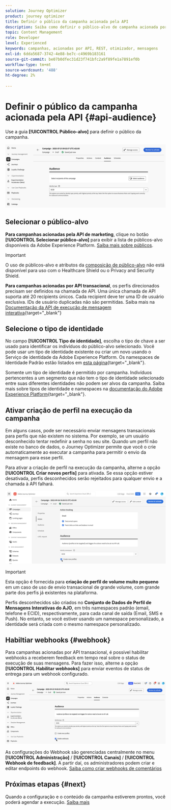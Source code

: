 ```yaml
---
solution: Journey Optimizer
product: journey optimizer
title: Definir o público da campanha acionada pela API
description: Saiba como definir o público-alvo de campanha acionada por API.
topic: Content Management
role: Developer
level: Experienced
keywords: campanhas, acionadas por API, REST, otimizador, mensagens
exl-id: 6dda5687-3742-4e88-be7c-c4969b183161
source-git-commit: be07b0dfec31d23f741bfc2a9f89fe1a7891ef0b
workflow-type: tm+mt
source-wordcount: '488'
ht-degree: 2%

---
```


# Definir o público da campanha acionada pela API {#api-audience}

Use a guia **[!UICONTROL Público-alvo]** para definir o público da campanha.

![](assets/campaign-audience.png)

## Selecionar o público-alvo

**Para campanhas acionadas pela API de marketing**, clique no botão **[!UICONTROL Selecionar público-alvo]** para exibir a lista de públicos-alvo disponíveis da Adobe Experience Platform. [Saiba mais sobre públicos](../audience/about-audiences.md).

>[!IMPORTANT]
>
>O uso de públicos-alvo e atributos da [composição de público-alvo](../audience/get-started-audience-orchestration.md) não está disponível para uso com o Healthcare Shield ou o Privacy and Security Shield.

**Para campanhas acionadas por API transacional**, os perfis direcionados precisam ser definidos na chamada de API. Uma única chamada de API suporta até 20 recipients únicos. Cada recipient deve ter uma ID de usuário exclusiva. IDs de usuário duplicadas não são permitidas. Saiba mais na [Documentação da API de execução de mensagem interativa](https://developer.adobe.com/journey-optimizer-apis/references/messaging/#tag/execution/operation/postIMUnitaryMessageExecution){target="_blank"}

## Selecione o tipo de identidade

No campo **[!UICONTROL Tipo de identidade]**, escolha o tipo de chave a ser usado para identificar os indivíduos do público-alvo selecionado. Você pode usar um tipo de identidade existente ou criar um novo usando o Serviço de identidade da Adobe Experience Platform. Os namespaces de Identidade Padrão estão listados em [esta página](https://experienceleague.adobe.com/pt-br/docs/experience-platform/identity/features/namespaces#standard){target="_blank"}.

Somente um tipo de identidade é permitido por campanha. Indivíduos pertencentes a um segmento que não tem o tipo de identidade selecionado entre suas diferentes identidades não podem ser alvos da campanha. Saiba mais sobre tipos de identidade e namespaces na [documentação do Adobe Experience Platform](https://experienceleague.adobe.com/docs/experience-platform/identity/home.html?lang=pt-BR){target="_blank"}.

## Ativar criação de perfil na execução da campanha

Em alguns casos, pode ser necessário enviar mensagens transacionais para perfis que não existem no sistema. Por exemplo, se um usuário desconhecido tentar redefinir a senha no seu site. Quando um perfil não existe no banco de dados, o Journey Optimizer permite que você o crie automaticamente ao executar a campanha para permitir o envio da mensagem para esse perfil.

Para ativar a criação de perfil na execução da campanha, alterne a opção **[!UICONTROL Criar novos perfis]** para ativada. Se essa opção estiver desativada, perfis desconhecidos serão rejeitados para qualquer envio e a chamada à API falhará.

![](assets/api-triggered-create-profile.png)

>[!IMPORTANT]
>
>Esta opção é fornecida para **criação de perfil de volume muito pequeno** em um caso de uso de envio transacional de grande volume, com grande parte dos perfis já existentes na plataforma.
>
>Perfis desconhecidos são criados no **Conjunto de Dados de Perfil de Mensagens Interativas do AJO**, em três namespaces padrão (email, telefone e ECID), respectivamente, para cada canal de saída (Email, SMS e Push). No entanto, se você estiver usando um namespace personalizado, a identidade será criada com o mesmo namespace personalizado.

## Habiltiar webhooks {#webhook}

Para campanhas acionadas por API transacional, é possível habilitar webhooks a receberem feedback em tempo real sobre o status de execução de suas mensagens. Para fazer isso, alterne a opção **[!UICONTROL Habilitar webhooks]** para enviar eventos de status de entrega para um webhook configurado.

![](assets/api-triggered-webhook.png)

As configurações do Webhook são gerenciadas centralmente no menu **[!UICONTROL Administração]** / **[!UICONTROL Canais]** / **[!UICONTROL Webhook de feedback]**. A partir daí, os administradores podem criar e editar endpoints do webhook. [Saiba como criar webhooks de comentários](../configuration/feedback-webhooks.md)

## Próximas etapas {#next}

Quando a configuração e o conteúdo da campanha estiverem prontos, você poderá agendar a execução. [Saiba mais](api-triggered-campaign-schedule.md)
